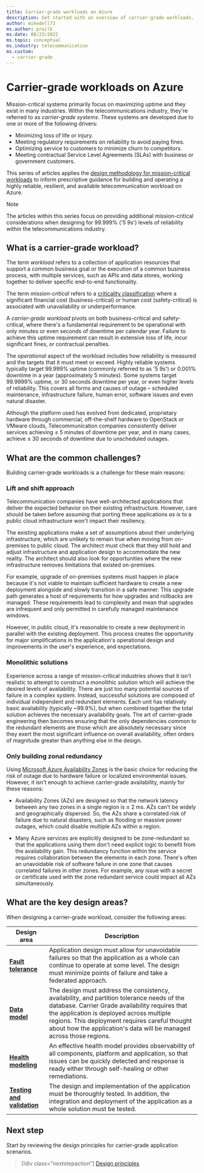 ```yaml
---
title: Carrier-grade workloads on Azure
description: Get started with an overview of carrier-grade workloads.
author: mikedell73
ms.author: prwilk
ms.date: 08/23/2022
ms.topic: conceptual
ms.industry: telecommunication
ms.custom:
  - carrier-grade
---
```


# Carrier-grade workloads on Azure

Mission-critical systems primarily focus on maximizing uptime and they exist in many industries.  Within the telecommunications industry, they're referred to as _carrier-grade systems_.  These systems are developed due to one or more of the following drivers:

- Minimizing loss of life or injury. 
- Meeting regulatory requirements on reliability to avoid paying fines. 
- Optimizing service to customers to minimize churn to competitors. 
- Meeting contractual Service Level Agreements (SLAs) with business or government customers. 

This series of articles applies the [design methodology for mission-critical workloads](/azure/well-architected/mission-critical/mission-critical-design-methodology) to inform prescriptive guidance for building and operating a highly reliable, resilient, and available telecommunication workload on Azure. 

>[!NOTE]
> The articles within this series focus on providing additional mission-critical considerations when designing for 99.999% ('5 9s') levels of reliability within the telecommunications industry.

## What is a carrier-grade workload?

The term _workload_ refers to a collection of application resources that support a common business goal or the execution of a common business process, with multiple services, such as APIs and data stores, working together to deliver specific end-to-end functionality.

The term _mission-critical_ refers to a [criticality classification](/azure/cloud-adoption-framework/manage/considerations/criticality) where a significant financial cost (business-critical) or human cost (safety-critical) is associated with unavailability or underperformance.

A _carrier-grade workload_ pivots on both business-critical and safety-critical, where there's a fundamental requirement to be operational with only minutes or even seconds of downtime per calendar year. Failure to achieve this uptime requirement can result in extensive loss of life, incur significant fines, or contractual penalties. 

The *operational* aspect of the workload includes how reliability is measured and the targets that it must meet or exceed. Highly reliable systems typically target 99.999% uptime (commonly referred to as '5 9s') or 0.001% downtime in a year (approximately 5 minutes). Some systems target 99.9999% uptime, or 30 seconds downtime per year, or even higher levels of reliability. This covers all forms and causes of outage – scheduled maintenance, infrastructure failure, human error, software issues and even natural disaster. 

Although the platform used has evolved from dedicated, proprietary hardware through commercial, off-the-shelf hardware to OpenStack or VMware clouds, Telecommunication companies consistently deliver services achieving ≤ 5 minutes of downtime per year, and in many cases, achieve ≤ 30 seconds of downtime due to unscheduled outages.

## What are the common challenges?

Building carrier-grade workloads is a challenge for these main reasons:

### Lift and shift approach

Telecommunication companies have well-architected applications that deliver the expected behavior on their existing infrastructure. However, care should be taken before assuming that porting these applications *as is* to a public cloud infrastructure won't impact their resiliency.

The existing applications make a set of assumptions about their underlying infrastructure, which are unlikely to remain true when moving from on-premises to public cloud. The architect must check that they still hold and adjust infrastructure and application design to accommodate the new reality. The architect should also look for opportunities where the new infrastructure removes limitations that existed on-premises.

For example, upgrade of on-premises systems must happen in place because it's not viable to maintain sufficient hardware to create a new deployment alongside and slowly transition in a safe manner. This upgrade path generates a host of requirements for how upgrades and rollbacks are managed. These requirements lead to complexity and mean that upgrades are infrequent and only permitted in carefully managed maintenance windows.

However, in public cloud, it's reasonable to create a new deployment in parallel with the existing deployment. This process creates the opportunity for major simplifications in the application's operational design and improvements in the user's experience, and expectations.

### Monolithic solutions

Experience across a range of mission-critical industries shows that it isn't realistic to attempt to construct a monolithic solution which will achieve the desired levels of availability.  There are just too many potential sources of failure in a complex system.  Instead, successful solutions are composed of individual  independent and redundant elements.  Each unit has relatively basic availability (typically ~99.9%), but when combined together the total solution achieves the necessary availability goals.  The art of carrier-grade engineering then becomes ensuring that the only dependencies common to the redundant elements are those which are absolutely necessary since they exert the most significant influence on overall availability, often orders of magnitude greater than anything else in the design.

### Only building zonal redundancy

Using [Microsoft Azure Availability Zones](/azure/architecture/high-availability/building-solutions-for-high-availability) is the basic choice for reducing the risk of outage due to hardware failure or localized environmental issues. However, it isn't enough to achieve carrier-grade availability, mainly for these reasons: 

- Availability Zones (AZs) are designed so that the network latency between any two zones in a single region is ≤ 2 ms. AZs can't be widely and geographically dispersed. So, the AZs share a correlated risk of failure due to natural disasters, such as flooding or massive power outages, which could disable multiple AZs within a region.

- Many Azure services are explicitly designed to be zone-redundant so that the applications using them don't need explicit logic to benefit from the availability gain. This redundancy function within the service requires collaboration between the elements in each zone. There's often an unavoidable risk of software failure in one zone that causes correlated failures in other zones. For example, any issue with a secret or certificate used with the zone redundant service could impact all AZs simultaneously.

## What are the key design areas?

When designing a carrier-grade workload, consider the following areas:

|Design area|Description|
|---|---|
|[**Fault tolerance**](carrier-grade-design-area-fault-tolerance.md)|Application design must allow for unavoidable failures so that the application as a whole can continue to operate at some level. The design must minimize points of failure and take a federated approach.|
|[**Data model**](carrier-grade-design-area-data-model.md)|The design must address the consistency, availability, and partition tolerance needs of the database. Carrier Grade availability requires that the application is deployed across multiple regions. This deployment requires careful thought about how the application's data will be managed across those regions.|  
|[**Health modeling**](carrier-grade-design-area-health-modeling.md)|An effective health model provides observability of all components, platform and application, so that issues can be quickly detected and response is ready either through self-healing or other remediations.|
|[**Testing and validation**](carrier-grade-design-area-testing.md)|The design and implementation of the application must be thoroughly tested. In addition, the integration and deployment of the application as a whole solution must be tested.|

  

## Next step

Start by reviewing the design principles for carrier-grade application scenarios.

> [!div class="nextstepaction"]
> [Design principles](carrier-grade-design-principles.md)
